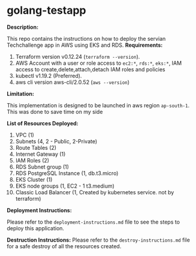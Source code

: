 # golang-testapp

**Description:**
    
 This repo contains the instructions on how to deploy the servian Techchallenge app in AWS using EKS and RDS. 
 **Requirements:**
 1. Terraform version v0.12.24 (`terraform --version`).    
 2. AWS Account with a user or role access to `ec2:*`, `rds:*`, `eks:*`, IAM access to create,delete,attach,detach IAM roles and policies 
 3. kubectl v1.19.2 (Preferred).
 4. aws cli version aws-cli/2.0.52 (`aws --version`)
 
**Limitation:**

This implementation is designed to be launched in aws region `ap-south-1`. This was done to save time on my side

**List of Resources Deployed:**

1. VPC (1)
2. Subnets (4, 2 - Public, 2-Private)
3. Route Tables (2)
4. Internet Gateway (1)
5. IAM Roles (2)
6. RDS Subnet group (1)
7. RDS PostgreSQL Instance (1, db.t3.micro)
8. EKS Cluster (1)
9. EKS node groups (1, EC2 - 1 t3.medium)
10. Classic Load Balancer (1, Created by kubernetes service. not by terraform)

**Deployment Instructions:**

Please refer to the `deployment-instructions.md` file to see the steps to deploy this application.

**Destruction Instructions:**
Please refer to the `destroy-instructions.md` file for a safe destroy of all the resources created.
